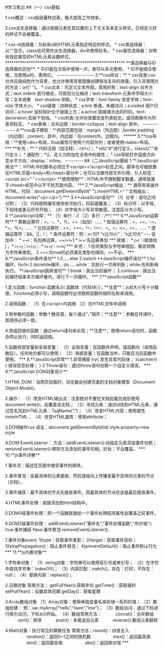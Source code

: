 #学习笔记
##（一）css基础
<p>1.css概述：css指层叠样式表，极大提高工作效率。</p>
<p>2.css派生选择器：通过依据元素在其位置的上下文关系来定义样式，已经定义好的样式不会被覆盖。</p>
* css-id选择器：为标有id的HTML元素指定特定的样式。
* css类选择器：以“."显示，class也可用作派生选择器，div中使用较多。
* css属性选择器：对带有指定属性的HTML元素设置样式。
********************************************************
**类选择器与ID选择器的区别**:
* ID只能在文档中使用一次，类可以多次使用。
* ID不能结合使用，当使用js时，需用ID。
-------------------
3.**css样式：**
* css背景:css允许应用纯色作为背景，也允许使用背景图像创建相当复杂的效果。引入背景图片的方法：url(" ")。
* css文本：可定义文本外观。常用的有：text-align 对齐方式；text-indent 首行缩进，可按百分比缩进；text-transform 元素中字母大小写；文本效果　text-shadow 阴影。
* css字体：font-family 改变字体；font-size 字体大小。
* css链接：四种状态：a:link 普通，未被访问；a:visited 用户已访问；a:hover 鼠标指针位于链接上方；a:active 链接被点击的时刻。text-decoration:去掉下划线。
* css列表:允许你放置改变列表标志，或将图像作为列表项标志。
* css表格：合并边框：border-collapse；text-align 居中。
-------------
4.**css盒子模型：**内容范围包括：margin（外边距）,border,padding（内边距）,content，其中，内边距：在content外，边框内。
******
5.**css布局：**使用&lt;div&gt;布局，float属性可使两个内容并列；或者使用&lt;table&gt;布局。
***
**补充：**
* 代码注销（加注释）：ctrl+/；
* id以“#”进行定义，class以“.”进行定义；
* 通配符：*{}，定义为附加在全局中的属性；
* css导航栏中竖直方向变水平方向：display：inline。
---------
##（二JavaScript基础
1.**JavaScript用法**：
HTML中的脚本必须位于&lt;script&gt;&lt;/script&gt;标签之间。脚本也可被放置在HTML页面&lt;body&gt;和&lt;head&gt;部分中；也可以当做外部文件引用，引入标签：&lt;script src=" "&gt;&lt;/script&gt;.**使用限制**：HTML中不限制脚本数量，通常放置于&lt;head&gt;标签中以不干扰页面内容。
***
2.**JavaScript输出：**
通常用来操作HTML，代码：document.getElementById(" ").innerHTML=" "
文档输出：document.write("&lt;p&gt;&lt;/p&gt;")
***
3.**JavaScript语句**
（1）分号：语句之间分割；
（2）代码按照编写顺序依次执行，将前面覆盖；
（3）标识符：以字母，下划线或美元符号开始；
（4）对字母大小写非常敏感，注意区分大小写。
4.**JavaScript注释：**
（1）单行：//
（2）多行：/**/
***
5.**JavaScript运算符**
* 算数运算符：+，-，*，%，++（自加）……
* 赋值运算符：=，+=，-=，*=，%=，……
* 比较运算符：==，===，!=，!==，&lt;，&gt;，&lt;=，&gt;=，……
* 逻辑运算符：&&，||，!；
* 条件运算符：例：x&lt;10? “x比10小”：“x比10大”
---
自加中：
* ++i：先加再运算，++i=i+1
* i++:先运算再加
***
赋值：
* j=i：i赋值给j；
* i+=j：i=i+j；
* i&times;=j：i=i&times;j
***
补充：
1.任何类型与字符串相加，都会转换为字符串类型。
2.===为true时必须满足类型也相同，==不必。
***
6.**JavaScript条件语句**
1.if……else
2.switch
**JavaScript循环语句**
1.for循环，for/in
2.do/while循环，do……while：先执行一次再判断；while:先判断再执行。
**JavaScript跳转语句**
1.break：跳出当前循环；
2.continue：跳出当前循环结束本次循环叠代，进行下一次循环。
***
7.**JavaScript函数**
<p>1.定义函数：function 函数名(){ 函数体（代码块）}；**注意**：js对大小写十分敏感，function必须小写，调用函数时必须按照函数的相同名称来调用。
<p>2.调用函数：
（1）在&lt;script&gt;内调用
（2）在HTML文件中调用
<p>3.带参数的函数：参数个数任意，每个通过“，”隔开；**注意**：参数在传递时，其顺序必须一致。
<p>4.带返回值的函数：通过return语句来实现；**注意**，使用return语句时，函数会停止执行，同时返回值。
<p>5.函数局部变量和全局变量：
（1）全局变量：在函数外声明，或函数内（调用函数后），任何地方都可以使用；
（2）局部变量：在函数当中，只能在当前函数中使用。
***
8.**JavaScript异常**
1.异常捕获
   try{
        发生异常代码块；
}catch(err){
 错误信息处理；
}
2.Throw语句：通过throw语句创建一个自定义错误。
***
9.**JavaScript DOM对象简介**
<p>1.HTML DOM：当网页加载时，浏览器会创建页面的文档对象模型（Document Object Model)。
<p>2.操作：
（1）改变HTML输出流：注意绝对不要在文档加载完成后使用document.write()，会覆盖该文档；
（2）寻找元素：通过id找到HTML元素，通过签名找到HTML元素：TagName("")；
（3）改变HTML内容：使用属性innerHTML；
（4）改变HTML属性：使用attribute；
<p>3.DOM操作css
语法：document.getElementById(id).style.property=new style
<p>4.DOM EventListener：
方法：addEventListener():向指定元素添加事件句柄；removeEventListener():移除方法添加的事件句柄。好处：不会覆盖。
***
10.**js事件详解**
<p>1.事件流：描述在页面中接受事件的顺序。
<p>2.事件冒泡：由最具体的元素接收，然后逐级向上传播至最不具体的元素的节点（文档）。
<p>3.事件捕获：最不具体的节点先接收事件，而最具体的节点应该是最后接收事件。
<p>4.HTML事件处理：直接添加到html结构中。
<p>5.DOM0级事件处理：把一个函数赋值给一个事件处理程序属性会覆盖之前事件。
<p>6.DOM2级事件处理：
addEventListener("事件名","事件处理函数","布尔值");
true:事件捕获
flase:事件冒泡
removeEventListener();
<p>7.事件对象event:
1)type：获取事件类型；
2)target：获取事件目标；
3)stopPropagation()：阻止事件冒泡；
4)preventDefault()：阻止事件默认行为
***
11.**js内置对象**
<p>1.字符串对象：
（1）string对象：字符串可以使用双引号或单引号；
（2）在字符中查找字符串：indexOf()；
（3）内容匹配：match()，存在：打印，不存在：null；
（4）替换内容：replace()；
<p>2.日期对象
常用方法：
getFullYear():获取年份
getTime()：获取毫秒
setFullYear()：设置具体日期
getDay()：获取星期
<p>3.Array数组对象
（1）Array对象：使用单独变量名来存储一系列的值；
（2）数组创建： 例：var myArray["hello","iwen","ime"]；
（3）数组访问：通过下标进行索引访问，下标从0开始。
（4）数组常用方法：
　　　concat()：合并数组
　　　sort()：排序
　　　push()：末尾追加元素
　　　reverse():数组元素翻转
<p>4.Math对象：执行常见的算数任务
常用方法：round()：四舍五入
　　　　　random()：返回0~1之间的随机数
　　　　　max()：返回最高值
　　　　　min()：返回最低值
　　　　　abs()：返回绝对值
***

